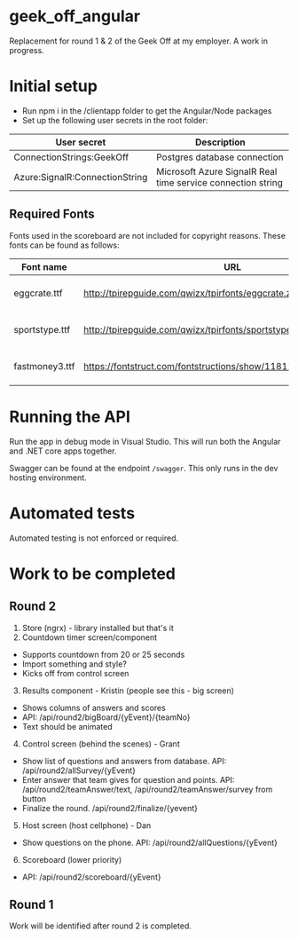 # geek_off_angular

Replacement for round 1 & 2 of the Geek Off at my employer. A work in progress.

# Initial setup

* Run npm i in the /clientapp folder to get the Angular/Node packages
* Set up the following user secrets in the root folder:

| User secret | Description |
|--|--|
| ConnectionStrings:GeekOff | Postgres database connection |
| Azure:SignalR:ConnectionString | Microsoft Azure SignalR Real time service connection string |

## Required Fonts

Fonts used in the scoreboard are not included for copyright reasons. These fonts can be found as follows:

| Font name | URL | Use |
|--|--|--|
| eggcrate.ttf | http://tpirepguide.com/qwizx/tpirfonts/eggcrate.zip | Round 1 board |
| sportstype.ttf | http://tpirepguide.com/qwizx/tpirfonts/sportstype.zip | Round 3 scores |
| fastmoney3.ttf | https://fontstruct.com/fontstructions/show/1181116/fast_money_three | Round 2 board


# Running the API

Run the app in debug mode in Visual Studio. This will run both the Angular and .NET core apps together.

Swagger can be found at the endpoint `/swagger`. This only runs in the dev hosting environment.

# Automated tests

Automated testing is not enforced or required.

# Work to be completed

## Round 2

1. Store (ngrx) - library installed but that's it
2. Countdown timer screen/component
  * Supports countdown from 20 or 25 seconds
  * Import something and style?
  * Kicks off from control screen
3. Results component - Kristin (people see this - big screen)
  * Shows columns of answers and scores
  * API: /api/round2/bigBoard/{yEvent}/{teamNo}
  * Text should be animated
4. Control screen (behind the scenes) - Grant
  * Show list of questions and answers from database. API: /api/round2/allSurvey/{yEvent}
  * Enter answer that team gives for question and points. API: /api/round2/teamAnswer/text, /api/round2/teamAnswer/survey from button
  * Finalize the round. /api/round2/finalize/{yevent}
5. Host screen (host cellphone) - Dan
  * Show questions on the phone. API: /api/round2/allQuestions/{yEvent}
6. Scoreboard (lower priority)
  * API: /api/round2/scoreboard/{yEvent}

  ## Round 1

Work will be identified after round 2 is completed.
